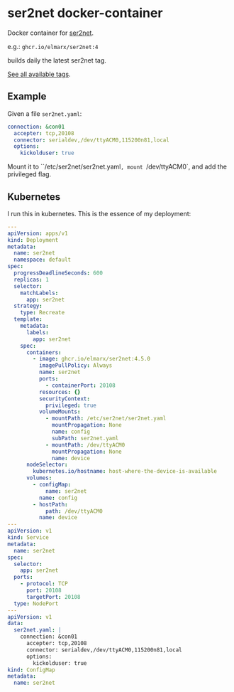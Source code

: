 # ser2net docker-container

Docker container for [ser2net](https://github.com/cminyard/ser2net).

e.g.: `ghcr.io/elmarx/ser2net:4`

builds daily the latest ser2net tag. 

[See all available tags](https://github.com/elmarx/ser2net/pkgs/container/ser2net).

## Example

Given a file `ser2net.yaml`:

```yaml
connection: &con01
  accepter: tcp,20108
  connector: serialdev,/dev/ttyACM0,115200n81,local
  options:
    kickolduser: true
```

Mount it to ``/etc/ser2net/ser2net.yaml`, mount `/dev/ttyACM0`, and add the privileged flag.

## Kubernetes

I run this in kubernetes. This is the essence of my deployment:

```yaml
---
apiVersion: apps/v1
kind: Deployment
metadata:
  name: ser2net
  namespace: default
spec:
  progressDeadlineSeconds: 600
  replicas: 1
  selector:
    matchLabels:
      app: ser2net
  strategy:
    type: Recreate
  template:
    metadata:
      labels:
        app: ser2net
    spec:
      containers:
        - image: ghcr.io/elmarx/ser2net:4.5.0
          imagePullPolicy: Always
          name: ser2net
          ports:
            - containerPort: 20108
          resources: {}
          securityContext:
            privileged: true
          volumeMounts:
            - mountPath: /etc/ser2net/ser2net.yaml
              mountPropagation: None
              name: config
              subPath: ser2net.yaml
            - mountPath: /dev/ttyACM0
              mountPropagation: None
              name: device
      nodeSelector:
        kubernetes.io/hostname: host-where-the-device-is-available
      volumes:
        - configMap:
            name: ser2net
          name: config
        - hostPath:
            path: /dev/ttyACM0
          name: device
---
apiVersion: v1
kind: Service
metadata:
  name: ser2net
spec:
  selector:
    app: ser2net
  ports:
    - protocol: TCP
      port: 20108
      targetPort: 20108
  type: NodePort
---
apiVersion: v1
data:
  ser2net.yaml: |
    connection: &con01
      accepter: tcp,20108
      connector: serialdev,/dev/ttyACM0,115200n81,local
      options:
        kickolduser: true
kind: ConfigMap
metadata:
  name: ser2net
```


